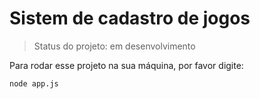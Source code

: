 <h1>Sistem de cadastro de jogos</h1>

> Status do projeto: em desenvolvimento

Para rodar esse projeto na sua máquina, por favor digite:

```
node app.js
```
